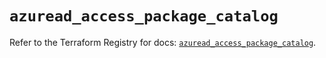 # `azuread_access_package_catalog`

Refer to the Terraform Registry for docs: [`azuread_access_package_catalog`](https://registry.terraform.io/providers/hashicorp/azuread/3.4.0/docs/resources/access_package_catalog).
